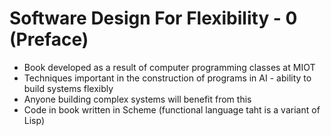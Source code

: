 # Software Design For Flexibility - 0 (Preface)

- Book developed as a result of computer programming classes at MIOT
- Techniques important in the construction of programs in AI - ability to build systems flexibly
- Anyone building complex systems will benefit from this
- Code in book written in Scheme (functional language taht is a variant of Lisp)
